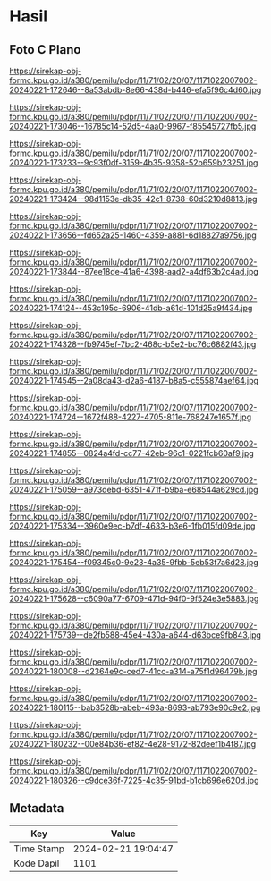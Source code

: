 # Hasil

## Foto C Plano

https://sirekap-obj-formc.kpu.go.id/a380/pemilu/pdpr/11/71/02/20/07/1171022007002-20240221-172646--8a53abdb-8e66-438d-b446-efa5f96c4d60.jpg

https://sirekap-obj-formc.kpu.go.id/a380/pemilu/pdpr/11/71/02/20/07/1171022007002-20240221-173046--16785c14-52d5-4aa0-9967-f85545727fb5.jpg

https://sirekap-obj-formc.kpu.go.id/a380/pemilu/pdpr/11/71/02/20/07/1171022007002-20240221-173233--9c93f0df-3159-4b35-9358-52b659b23251.jpg

https://sirekap-obj-formc.kpu.go.id/a380/pemilu/pdpr/11/71/02/20/07/1171022007002-20240221-173424--98d1153e-db35-42c1-8738-60d3210d8813.jpg

https://sirekap-obj-formc.kpu.go.id/a380/pemilu/pdpr/11/71/02/20/07/1171022007002-20240221-173656--fd652a25-1460-4359-a881-6d18827a9756.jpg

https://sirekap-obj-formc.kpu.go.id/a380/pemilu/pdpr/11/71/02/20/07/1171022007002-20240221-173844--87ee18de-41a6-4398-aad2-a4df63b2c4ad.jpg

https://sirekap-obj-formc.kpu.go.id/a380/pemilu/pdpr/11/71/02/20/07/1171022007002-20240221-174124--453c195c-6906-41db-a61d-101d25a9f434.jpg

https://sirekap-obj-formc.kpu.go.id/a380/pemilu/pdpr/11/71/02/20/07/1171022007002-20240221-174328--fb9745ef-7bc2-468c-b5e2-bc76c6882f43.jpg

https://sirekap-obj-formc.kpu.go.id/a380/pemilu/pdpr/11/71/02/20/07/1171022007002-20240221-174545--2a08da43-d2a6-4187-b8a5-c555874aef64.jpg

https://sirekap-obj-formc.kpu.go.id/a380/pemilu/pdpr/11/71/02/20/07/1171022007002-20240221-174724--1672f488-4227-4705-811e-768247e1657f.jpg

https://sirekap-obj-formc.kpu.go.id/a380/pemilu/pdpr/11/71/02/20/07/1171022007002-20240221-174855--0824a4fd-cc77-42eb-96c1-0221fcb60af9.jpg

https://sirekap-obj-formc.kpu.go.id/a380/pemilu/pdpr/11/71/02/20/07/1171022007002-20240221-175059--a973debd-6351-471f-b9ba-e68544a629cd.jpg

https://sirekap-obj-formc.kpu.go.id/a380/pemilu/pdpr/11/71/02/20/07/1171022007002-20240221-175334--3960e9ec-b7df-4633-b3e6-1fb015fd09de.jpg

https://sirekap-obj-formc.kpu.go.id/a380/pemilu/pdpr/11/71/02/20/07/1171022007002-20240221-175454--f09345c0-9e23-4a35-9fbb-5eb53f7a6d28.jpg

https://sirekap-obj-formc.kpu.go.id/a380/pemilu/pdpr/11/71/02/20/07/1171022007002-20240221-175628--c6090a77-6709-471d-94f0-9f524e3e5883.jpg

https://sirekap-obj-formc.kpu.go.id/a380/pemilu/pdpr/11/71/02/20/07/1171022007002-20240221-175739--de2fb588-45e4-430a-a644-d63bce9fb843.jpg

https://sirekap-obj-formc.kpu.go.id/a380/pemilu/pdpr/11/71/02/20/07/1171022007002-20240221-180008--d2364e9c-ced7-41cc-a314-a75f1d96479b.jpg

https://sirekap-obj-formc.kpu.go.id/a380/pemilu/pdpr/11/71/02/20/07/1171022007002-20240221-180115--bab3528b-abeb-493a-8693-ab793e90c9e2.jpg

https://sirekap-obj-formc.kpu.go.id/a380/pemilu/pdpr/11/71/02/20/07/1171022007002-20240221-180232--00e84b36-ef82-4e28-9172-82deef1b4f87.jpg

https://sirekap-obj-formc.kpu.go.id/a380/pemilu/pdpr/11/71/02/20/07/1171022007002-20240221-180326--c9dce36f-7225-4c35-91bd-b1cb696e620d.jpg


## Metadata

| Key        | Value               |
| ---------- | ------------------- |
| Time Stamp | 2024-02-21 19:04:47 |
| Kode Dapil | 1101                |



